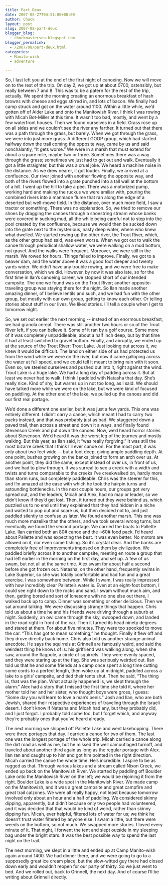 ```yaml
---
title: Part Deux
date: 2007-08-27T04:51:00+00:00
author: Chuck
layout: post
slug: 2007-08-part-deux
blogger_blog:
  - chuckmasterson.blogspot.com
blogger_permalink:
  - /2007/08/part-deux.html
categories:
  - Manito-wish
  - adventure

---
```

So, I last left you at the end of the first night of canoeing. Now we will move
on to the rest of the trip. On day 2, we got up at about 0700, ostensibly, but
really between 7 and 8. This was to be a patern for the rest of the trip,
actually. We spent the morning creating an enormous breakfast of hash browns
with cheese and eggs stirred in, and lots of bacon. We finally had camp struck
and got on the water around 1100. Within a little while, we’d gotten off of
Alder Lake and onto the Manitowish River. I think I was rowing with Micah
Bot-Miller at this time. It wasn’t too bad, mostly, and went by a few
waterfront houses. Then we found ourselves in a field. Grass rose up on all
sides and we couldn’t see the river any farther. It turned out that there was a
path through the grass, but barely. When we got through the grass, we were into
just more grass. A different GOOP group, which had started halfway down the
trail coming the opposite way, came by us and said nonchalantly, “It gets
worse.” We were in a marsh that must extend for about a square mile, maybe two
or three. Sometimes there was a way through the grass; sometimes we just had to
get out and walk. Eventually it got a little straighter, but this was a cruel
joke. We heard a machine noise in the distance. As we drew nearer, it got
louder. Finally, we arrived at a confluence. Our river joined with another
flowing the opposite way, and both of the rivers flowed into a grate punched
into a tall wall at the bottom of a hill. I went up the hill to take a pee.
There was a motorized pump, working hard and making the ruckus we were amiliar
with, pouring the combined rivers into a manmade flume that ran along the edge
of a deserted but well-mowe field.  In the distance, over much more field, I
saw a tractor or something. There was no explanation. So, we tried to remove
our shoes by dragging the canoes through a shoestring stream whose banks were
covered in sucking mud, all the while being careful not to step into the pool
created by the confluence, because we would then be sucked down into the grate
next to the mysterious, nasty deep water, where who knew what dwelled. We
started rowing up the other river, the Trout River, which, as the other group
had said, was even worse. When we got out to walk the canoe through periodical
shallow water, we were walking on a mud bottom, not gravel. And the walks were
frequent. Moreover, we were still in the marsh. We rowed for hours. Things
failed to improve. Finally, we got to a beaver dam, and the water above it was
a good foot deeper and twenty yards wider. We didn’t have any trouble rowing,
and we were free to make conversation, which we did. However, by now it was
also late, so for the first time in Ilan’s canoeing career, we stopped short of
our intended campsite. The one we found was on the Trout River; another
opposite-traveling group was staying there for the night. So Ilan made another
amazing dinner, of I believe lentils and such, and we had fun with the other
group, but mostly with our own group, getting to know each other. Or telling
stories about stuff in our lives. We liked stories. I’ll tell a couple when I
get to tomorrow night.  

So, we set out earlier the next morning -- instead of an enormous breakfast, we
had granola cereal. There was still another two hours or so of the Trout River
left, if you can believe it. Some of it ran by a golf course.  Some more of it
was completely unpaddleable, about a half inch deep, but by that time it had at
least switched to gravel bottom. Finally, and abruptly, we ended up at the
source of the Trout River: Trout Lake. Just looking out across it, we knew it
would be difficult. The land on either side of us had protected us from the
wind while we were on the river, but now it came galloping across the water at
full speed, and we could tell it meant to bring rain with it soon.  Even so, we
steeled ourselves and pushed out into it, right against the wind.  Trout Lake
is a huge lake. We had a long day of padding across it. But at least we never
had to walk. I think I paddled with Natasha that day. She’s really nice. Kind
of shy, but warms up in not too long, as I said. We should have talked more
while we were on the lake, but we were kind of focused on paddling. At the
other end of the lake, we pulled up the canoes and did our first real portage.  

We’d done a different one earlier, but it was just a few yards. This one was
entirely different. I didn’t carry a canoe, which meant I had to carry two
packs instead, and that was probably just as bad. We staggered down a paved
trail, then across a street and down it a ways, and finally found Stevenson
Creek and put down the canoes. Now, we’d heard horror stories about Stevenson.
We’d heard it was the worst leg of the journey and mostly walking. But this
year, as Ilan said, it “was really forgiving.” It was still the most bizarre
creek that I think I’ll ever canoe on. For the most part, it was only about two
feet wide -- but a foot deep, giving ample paddling depth. At one point, bushes
growing on the banks joined to form an arch over us. At another point, they did
the same, except instead of over us, in front of us, and we had to plow
through. It was surreal to see a creek with a width and twists and turns
comparable to the creeks I’ve creekwalked on, hardly more than storm runs, but
completely paddleable. Chris was the steerer for this, and I’m amazed at the
ease with which he took the hairpin turns and astounding bottlenecks. In the
next couple hours, our groups got very spread out, and the leaders, Micah and
Alex, had no map or leader, so we didn’t know if they’d get lost. Then, it
turned out they were behind us, which puzzled us to no end until they explained
that they had hidden in a niche and waited to pop out and scare us, but then
decided not to, and just paddled silently to confuse us later. We found another
marsh. This one was much more mazelike than the others, and we took several
wrong turns, but eventually we found the second portage. We carried the boats
to Pallette Lake. Ilan carried both an 80# canoe and the ~60# food pack. I’d
heard about Pallette and was expecting the best. It was even better. No motors
are allowed on it, nor even some fishing. So it’s crystal clear. And the banks
are completely free of Improvements imposed on them by civilization. We paddled
briefly across it to another campsite, meeting en route a group that had left
earlier in the morning on the first day, and set up. A few of us swam, but not
all at the same time. Alex swam for about half a second before she got frozen
out. Natasha, on the other hand, frequently swims in Lake Superior, so she was
totally comfortable and had fun and a great exercise. I was somewhere between.
While I swam, I was really impressed with how incredibly clear Pallette’s water
is. Even at an eight-foot bottom, I could see right down to the rocks and sand.
I swam without much aim, and then, getting bored and sort of lonesome with no
one else out there, I walked back up to camp. Dinner was something or other
delicious. Then we sat around talking.  We were discussing strange things that
happen. Chris told us about a time he and his friends were driving through a
suburb at night. Suddenly, an owl came through the sky, swooped down, and
landed in the road right in front of the car. Then it turned its head ninety
degrees and stared at them. For about five minutes. They were too spooked to
move the car. “This has got to mean something,” he thought. Finally it flew off
and they drove directly back home. Chris also told us another strange animal
anecdote. He says the squirrels at Grinnell are famously weird, and said the
weirdest thing he knows of is: his girlfriend was walking along, when she saw,
around the flagpole, a circle of squirrels. They were evenly spaced, and they
were staring up at the flag. She was seriously weirded out. Ilan told us that
he and some friends at a camp once spent a long time cutting some cords to a
perfect length, then woke up at midnight, paddled across a lake to a girls’
campsite, and tied their tents shut. Then he said, “The thing is, that was the
plan. What actually happened is, we slept through the alarm.” Alex had a story
that I missed the first time she told it, where her mother told her and her
sister, who thought boys were gross, I guess: “Some day you will learn to love
a man’s penis.” Josh and Ilan, who are both Jewish, shared their respective
experiences of traveling through the Israeli desert. I don’t know if Natasha
and Micah had any, but they probably did, and I just forgot. I probably told
some too, but I forget which, and anyway they’re probably ones that you’ve
heard already.  

The next morning we shipped off Pallette Lake and went lakehopping. There were
three portages that day. I carried a canoe for two of them. The last one was
the longest portage of the whole trip. Micah carried a canoe along the dirt
road as well as me, but he missed the well camouflaged turnoff, and traveled
about another third again as long as the regular portage with Alex. Ilan ran
and caught up to him and got him pointed in the right direction. Micah carried
the canoe the whole time. He’s incredible. I aspire to be as rugged as that.
Through various lakes and a stream called Nixon Creek, we ended up back on the
Manitowish River. We started by paddling off Boulder Lake onto the Manitowish
River on the left; we would be rejoining it from the right. Boulder Lake is a
wide spot in the Manitowish River. We made camp on the Manitowish, and it was a
great campsite and great campfire and great trail calzones. We were all really
happy, not least because tomorrow involved only about an hour and a half of
paddling. We considered skinny dipping, apparently, but didn’t because only two
people had volunteered, and it was decided that that would be kind of weird,
rather than skinny dipping fun. Micah, ever helpful, filtered lots of water for
us; we think he doesn’t trust water filtered by anyone else. I swam a little,
but there were weeds on the bottom, so not much. We swapped more stories. I
loved every minute of it. That night, I forwent the tent and slept outside in
my sleeping bag under the bright stars.  It was the best possible way to spend
the last night on the trail.  

The next morning, we slept in a little and ended up at Camp Manito-wish again
around 1400. We had dinner there, and we were going to go to a supposedly great
ice cream place, but the slow-witted guy there had closed down early and
wouldn’t reopen for our party of thirty. So we just went to bed. And we rolled
out, back to Grinnell, the next day. And of course I’ll be writing about
Grinnell directly.
